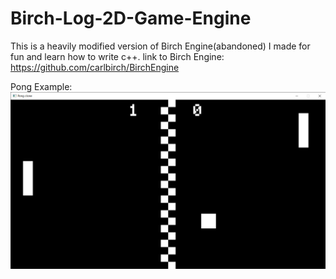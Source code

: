 # Birch-Log-2D-Game-Engine

This is a heavily modified version of Birch Engine(abandoned) I made for fun and learn how to write c++.
link to Birch Engine: https://github.com/carlbirch/BirchEngine

Pong Example:
<img src="Pong.png">
